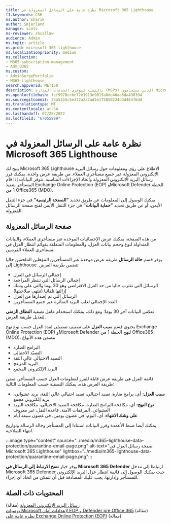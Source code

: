 ```yaml
---
title: نظرة عامة على الرسائل المعزولة في Microsoft 365 Lighthouse
f1.keywords: CSH
ms.author: sharik
author: SKjerland
manager: scotv
ms-reviewer: shcallaw
audience: Admin
ms.topic: article
ms.prod: microsoft-365-lighthouse
ms.localizationpriority: medium
ms.collection:
- M365-subscription-management
- Adm_O365
ms.custom:
- AdminSurgePortfolio
- M365-Lighthouse
search.appverid: MET150
description: بالنسبة لموفري الخدمات المدارة (MSPs) الذين يستخدمون Microsoft 365 Lighthouse، تعرف على كيفية إدارة الرسائل المعزولة.
ms.openlocfilehash: fcf9978ccbc72e1913e9015a8de40aa6da498394
ms.sourcegitcommit: 23a53b5c5e372a2a7ad5e175850224d3d464f6dd
ms.translationtype: MT
ms.contentlocale: ar-SA
ms.lasthandoff: 07/28/2022
ms.locfileid: "67055889"
---
```

# <a name="overview-of-quarantined-messages-in-microsoft-365-lighthouse"></a>نظرة عامة على الرسائل المعزولة في Microsoft 365 Lighthouse

يتيح لك Microsoft 365 Lighthouse الاطلاع على رؤى ومعلومات حول رسائل البريد الإلكتروني المعزولة عبر جميع مستأجري العملاء. من طريقة عرض واحدة، يمكنك فرز رسائل البريد الإلكتروني المعزولة واتخاذ الإجراءات المناسبة. تتوفر البيانات إذا قام المستأجر بتنفيذ Exchange Online Protection (EOP) وMicrosoft Defender للخطة 1 من Office365 (MDO).

يمكنك الوصول إلى المعلومات عن طريق تحديد **"الصفحة الرئيسية"** في جزء التنقل الأيمن، أو عن طريق تحديد **"حماية البيانات"** في جزء التنقل الأيمن لفتح صفحة الرسائل المعزولة.

## <a name="quarantined-messages-page"></a>صفحة الرسائل المعزولة

من هذه الصفحة، يمكنك عرض الإحصائيات الموحدة عبر مستأجري العملاء، والبيانات المتداولة لنوع وحجم بيانات العزل، والمعلومات المتعلقة بقوائم انتظار العزل في مستأجري العملاء الفرديين.

يوفر قسم **حالة الرسائل** طريقة عرض موحدة عبر المستأجرين المؤهلين الملحقين حاليا إلى Lighthouse. تتضمن طريقة العرض

- إجمالي الرسائل في العزل
- إجمالي الرسائل التي تنتظر المراجعة
- الرسائل التي تقترب حاليا من حد العزل الافتراضي وهو 30 يوما والتي على وشك إزالتها تلقائيا (تنتهي صلاحيتها)
- الرسائل التي تم إصدارها من العزل
- العدد الإجمالي لعلب البريد المتأثرة عبر جميع المستأجرين

تعكس البيانات آخر 30 يوما؛ ومع ذلك، يمكنك استخدام عامل تصفية **النطاق الزمني** لتعديل طريقة العرض.

يحتوي قسم **سبب العزل** على تصنيف تفصيلي لعدد العزل حسب نوع نهج Exchange Online Protection (EOP) وMicrosoft Defender لنهج الخطة 1 من Office365 (MDO). تتضمن هذه الأنواع

- البرامج الضاره
- التصيّد الاحتيالي
- التصيد الاحتيالي عالي الثقة
- البريد المزعج
- البريد الإلكتروني المجمع

قائمة العزل هي طريقة عرض قابلة للفرز لمعلومات العزل حسب المستأجر. ضمن طريقة العرض هذه، يمكنك التصفية حسب المعلومات التالية:

- **سبب العزل:** أي، برامج ضارة، تصيد احتيالي، تصيد احتيالي عالي الثقة، بريد عشوائي، بريد إلكتروني مجمع
- **نوع النهج:** أي، مكافحة البرامج الضارة، مكافحة التصيد الاحتيالي، مكافحة البريد العشوائي، المرفقات الآمنة، قاعدة النقل، غير معروف
- **على وشك الانتهاء:** أي، اليوم، في غضون يومين، في غضون سبعة أيام

يمكنك أيضا ضبط الأعمدة وفرز البيانات استنادا إلى المستأجر وحالة الرسالة وتواريخ انتهاء الصلاحية.

:::image type="content" source="../media/m365-lighthouse-data-protection/quarantine-email-page.png" alt-text="صفحة رسائل العزل في Microsoft 365 Lighthouse" lightbox="../media/m365-lighthouse-data-protection/quarantine-email-page.png":::

يوفر خيار **نسخ الارتباط إلى الرسائل في Microsoft** **365 Defender** ارتباطا إلى مدخل Microsoft 365 Defender حيث يمكنك الوصول إلى قائمة انتظار عزل البريد الإلكتروني للمستأجر وإدارتها. يجب عليك المصادقة قبل أن تتمكن من اتخاذ أي إجراء.

## <a name="related-content"></a>المحتويات ذات الصلة

[رسائل البريد الإلكتروني المعزولة](../security/office-365-security/quarantine-email-messages.md) (مقالة)\
[توصيات Microsoft لإعدادات أمان EOP و Defender pre Office 365](../security/office-365-security/recommended-settings-for-eop-and-office365.md) (مقالة)\
[نظرة عامة على Exchange Online Protection (EOP)](../security/office-365-security/exchange-online-protection-overview.md) (مقالة)
